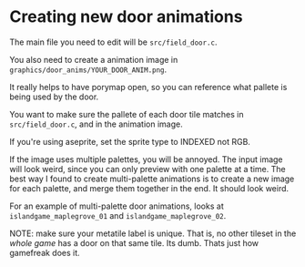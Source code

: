 # Creating new door animations

The main file you need to edit will be `src/field_door.c`.

You also need to create a animation image in `graphics/door_anims/YOUR_DOOR_ANIM.png`.

It really helps to have porymap open, so you can reference what pallete is being used by the door.

You want to make sure the pallete of each door tile matches in `src/field_door.c`, and in the animation image.

If you're using aseprite, set the sprite type to INDEXED not RGB.

If the image uses multiple palettes, you will be annoyed. The input image will look weird, since 
you can only preview with one palette at a time. The best way I found to create multi-palette animations
is to create a new image for each palette, and merge them together in the end. It should look weird.

For an example of multi-palette door animations, looks at `islandgame_maplegrove_01` and `islandgame_maplegrove_02`.

NOTE: make sure your metatile label is unique. That is, no other tileset in the _whole game_ has a door on that same tile.
Its dumb. Thats just how gamefreak does it. 
